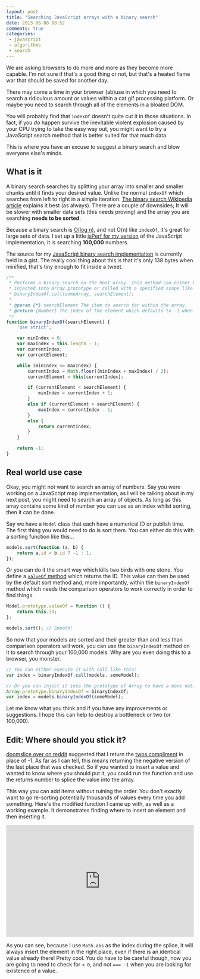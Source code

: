 ```yaml
---
layout: post
title: "Searching JavaScript arrays with a binary search"
date: 2013-06-08 08:52
comments: true
categories:
 - javascript
 - algorithms
 - search
---
```


We are asking browsers to do more and more as they become more capable. I'm not sure if that's a good thing or not, but that's a heated flame war that should be saved for another day.

There may come a time in your browser (ab)use in which you need to search a ridiculous amount or values within a cat gif processing platform. Or maybe you need to search through all of the elements in a bloated DOM.

You will probably find that `indexOf` doesn't quite cut it in those situations. In fact, if you *do* happen survive the inevitable violent explosion caused by your CPU trying to take the easy way out, you might want to try a JavaScript search method that is better suited for that much data.

This is where you have an excuse to suggest a binary search and blow everyone else's minds.

<!-- more -->

## What is it

A binary search searches by splitting your array into smaller and smaller chunks until it finds your desired value. Unlike the normal `indexOf` which searches from left to right in a simple iteration. [The binary search Wikipedia article][bs-wikipedia] explains it best (as always). There are a couple of downsides; It will be slower with smaller data sets (this needs proving) and the array you are searching **needs to be sorted**.

Because a binary search is [O(log n)][log], and not O(n) like `indexOf`, it's great for large sets of data. I set up a little [jsPerf for my version][perf] of the JavaScript implementation; it is searching **100,000** numbers.

The source for my [JavaScript binary search implementation][jsbinsearch] is currently held in a gist. The really cool thing about this is that it's only 138 bytes when minified, that's tiny enough to fit inside a tweet.

```javascript
/**
 * Performs a binary search on the host array. This method can either be
 * injected into Array.prototype or called with a specified scope like this:
 * binaryIndexOf.call(someArray, searchElement);
 *
 * @param {*} searchElement The item to search for within the array.
 * @return {Number} The index of the element which defaults to -1 when not found.
 */
function binaryIndexOf(searchElement) {
	'use strict';

	var minIndex = 0;
	var maxIndex = this.length - 1;
	var currentIndex;
	var currentElement;

	while (minIndex <= maxIndex) {
		currentIndex = Math.floor((minIndex + maxIndex) / 2);
		currentElement = this[currentIndex];

		if (currentElement < searchElement) {
			minIndex = currentIndex + 1;
		}
		else if (currentElement > searchElement) {
			maxIndex = currentIndex - 1;
		}
		else {
			return currentIndex;
		}
	}

	return -1;
}
```

## Real world use case

Okay, you might not want to search an array of numbers. Say you were working on a JavaScript map implementation, as I will be talking about in my next post, you might need to search an array of objects. As long as this array contains some kind of number you can use as an index whilst sorting, then it can be done.

Say we have a `Model` class that each have a numerical ID or publish time. The first thing you would need to do is sort them. You can either do this with a sorting function like this...

```javascript
models.sort(function (a, b) {
	return a.id < b.id ? -1 : 1;
});
```

Or you can do it the smart way which kills two birds with one stone. You define a [`valueOf` method][valueof] which returns the ID. This value can then be used by the default sort method and, more importantly, within the `binaryIndexOf` method which needs the comparison operators to work correctly in order to find things.

```javascript
Model.prototype.valueOf = function () {
	return this.id;
};

models.sort(); // Smooth!
```

So now that your models are sorted and their greater than and less than comparison operators will work, you can use the `binaryIndexOf` method on it to search through your 100,000 models. Why are you even doing this to a browser, you monster.

```javascript
// You can either execute it with call like this:
var index = binaryIndexOf.call(models, someModel);

// Or you can inject it into the prototype of Array to have a more native feel.
Array.prototype.binaryIndexOf = binaryIndexOf;
var index = models.binaryIndexOf(someModel);
```

Let me know what you think and if you have any improvements or suggestions. I hope this can help to destroy a bottleneck or two (or 100,000).

## Edit: Where should you stick it?

[doomslice over on reddit][reddit-return] suggested that I return the [twos compliment][twos] in place of -1. As far as I can tell, this means returning the negative version of the last place that was checked. So if you wanted to insert a value and wanted to know where you should put it, you could run the function and use the returns number to splice the value into the array.

This way you can add items without ruining the order. You don't exactly want to go re-sorting potentially thousands of values every time you add something. Here's the modified function I came up with, as well as a working example. It demonstrates finding where to insert an element and then inserting it.

<iframe width="100%" height="300" src="http://jsfiddle.net/Wolfy87/5dcWN/embedded/" allowfullscreen="allowfullscreen" frameborder="0"></iframe>

As you can see, because I use `Math.abs` as the index during the splice, it will always insert the element in the right place, even if there is an identical value already there! Pretty cool. You do have to be careful though, now you are going to need to check for `< 0`, and not `=== -1` when you are looking for existence of a value.

[bs-wikipedia]: http://en.wikipedia.org/wiki/Binary_search_algorithm
[log]: http://en.wikipedia.org/wiki/Logarithmic_time#Logarithmic_time
[perf]: http://jsperf.com/binaryindexof-and-indexof
[jsbinsearch]: https://gist.github.com/Wolfy87/5734530
[valueof]: https://developer.mozilla.org/en-US/docs/Web/JavaScript/Reference/Global_Objects/Object/valueOf
[reddit-return]: http://www.reddit.com/r/javascript/comments/1fx4od/searching_javascript_arrays_with_a_binary_search/caeo5is
[twos]: http://en.wikipedia.org/wiki/Two%27s_complement
